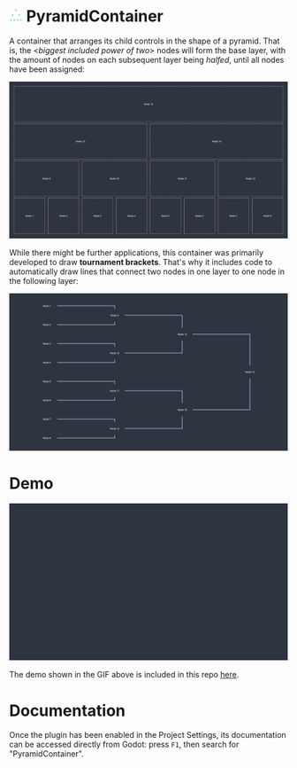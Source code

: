 # <img src="./icon.svg" width="24px"> PyramidContainer

A container that arranges its child controls in the shape of a pyramid. That is, the <_biggest included power of two_> nodes will form the base layer, with the amount of nodes on each subsequent layer being _halfed_, until all nodes have been assigned:

![Image that visualizes how the space inside the container gets distributed between 15 nodes: 8 nodes on the first layer, 4 on the second, 2 on the third, and one on the last](media/screenshot_01.png?raw=true "Image that visualizes how the space inside the container gets distributed between 15 nodes: 8 nodes on the first layer, 4 on the second, 2 on the third, and one on the last")

While there might be further applications, this container was primarily developed to draw **tournament brackets**. That's why it includes code to automatically draw lines that connect two nodes in one layer to one node in the following layer:

![Screenshot of a tournament bracket for 8 participants (using the same amount of nodes as the image above) where the connection lines were automaticly added) inside the container, and the automaticly drawn connection lines between those nodes](media/screenshot_02.png?raw=true "Screenshot of a tournament bracket for 8 participants (using the same amount of nodes as the image above) where the connection lines were automaticly added")

# Demo

![A recording of the demo scene included in this repo, showcasing various features of the PyramidContainer in action](media/demo.gif?raw=true "A recording of the demo scene included in this repo, showcasing various features of the PyramidContainer in action")

The demo shown in the GIF above is included in this repo [here](https://github.com/njamster/pyramid_container/tree/main/examples).

# Documentation

Once the plugin has been enabled in the Project Settings, its documentation can be accessed directly from Godot: press ``F1``, then search for "PyramidContainer".
